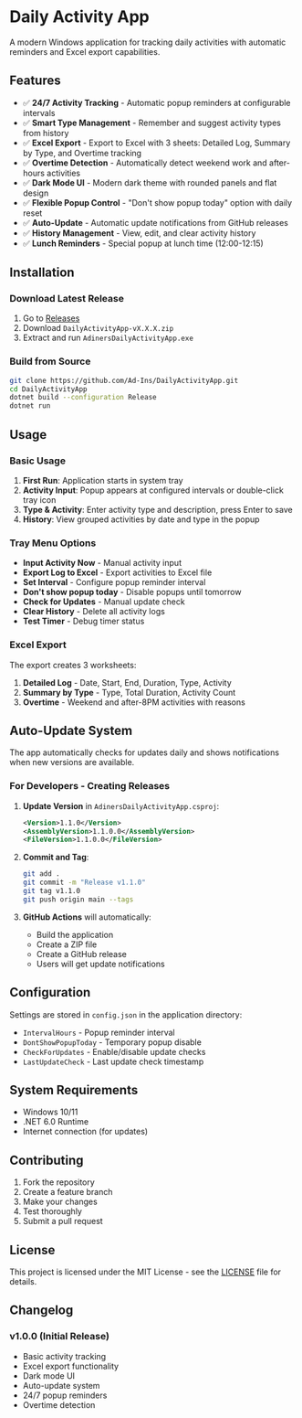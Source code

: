 # Daily Activity App

A modern Windows application for tracking daily activities with automatic reminders and Excel export capabilities.

## Features

- ✅ **24/7 Activity Tracking** - Automatic popup reminders at configurable intervals
- ✅ **Smart Type Management** - Remember and suggest activity types from history
- ✅ **Excel Export** - Export to Excel with 3 sheets: Detailed Log, Summary by Type, and Overtime tracking
- ✅ **Overtime Detection** - Automatically detect weekend work and after-hours activities
- ✅ **Dark Mode UI** - Modern dark theme with rounded panels and flat design
- ✅ **Flexible Popup Control** - "Don't show popup today" option with daily reset
- ✅ **Auto-Update** - Automatic update notifications from GitHub releases
- ✅ **History Management** - View, edit, and clear activity history
- ✅ **Lunch Reminders** - Special popup at lunch time (12:00-12:15)

## Installation

### Download Latest Release
1. Go to [Releases](https://github.com/Ad-Ins/DailyActivityApp/releases/latest)
2. Download `DailyActivityApp-vX.X.X.zip`
3. Extract and run `AdinersDailyActivityApp.exe`

### Build from Source
```bash
git clone https://github.com/Ad-Ins/DailyActivityApp.git
cd DailyActivityApp
dotnet build --configuration Release
dotnet run
```

## Usage

### Basic Usage
1. **First Run**: Application starts in system tray
2. **Activity Input**: Popup appears at configured intervals or double-click tray icon
3. **Type & Activity**: Enter activity type and description, press Enter to save
4. **History**: View grouped activities by date and type in the popup

### Tray Menu Options
- **Input Activity Now** - Manual activity input
- **Export Log to Excel** - Export activities to Excel file
- **Set Interval** - Configure popup reminder interval
- **Don't show popup today** - Disable popups until tomorrow
- **Check for Updates** - Manual update check
- **Clear History** - Delete all activity logs
- **Test Timer** - Debug timer status

### Excel Export
The export creates 3 worksheets:
1. **Detailed Log** - Date, Start, End, Duration, Type, Activity
2. **Summary by Type** - Type, Total Duration, Activity Count  
3. **Overtime** - Weekend and after-8PM activities with reasons

## Auto-Update System

The app automatically checks for updates daily and shows notifications when new versions are available.

### For Developers - Creating Releases

1. **Update Version** in `AdinersDailyActivityApp.csproj`:
   ```xml
   <Version>1.1.0</Version>
   <AssemblyVersion>1.1.0.0</AssemblyVersion>
   <FileVersion>1.1.0.0</FileVersion>
   ```

2. **Commit and Tag**:
   ```bash
   git add .
   git commit -m "Release v1.1.0"
   git tag v1.1.0
   git push origin main --tags
   ```

3. **GitHub Actions** will automatically:
   - Build the application
   - Create a ZIP file
   - Create a GitHub release
   - Users will get update notifications

## Configuration

Settings are stored in `config.json` in the application directory:
- `IntervalHours` - Popup reminder interval
- `DontShowPopupToday` - Temporary popup disable
- `CheckForUpdates` - Enable/disable update checks
- `LastUpdateCheck` - Last update check timestamp

## System Requirements

- Windows 10/11
- .NET 6.0 Runtime
- Internet connection (for updates)

## Contributing

1. Fork the repository
2. Create a feature branch
3. Make your changes
4. Test thoroughly
5. Submit a pull request

## License

This project is licensed under the MIT License - see the [LICENSE](LICENSE) file for details.

## Changelog

### v1.0.0 (Initial Release)
- Basic activity tracking
- Excel export functionality
- Dark mode UI
- Auto-update system
- 24/7 popup reminders
- Overtime detection